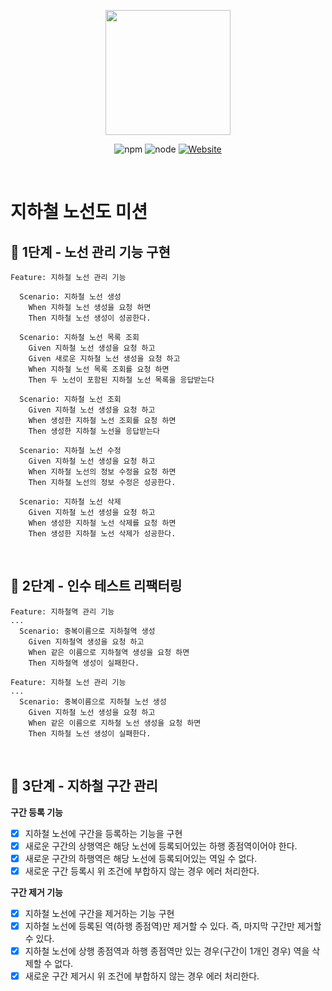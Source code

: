 <p align="center">
    <img width="200px;" src="https://raw.githubusercontent.com/woowacourse/atdd-subway-admin-frontend/master/images/main_logo.png"/>
</p>
<p align="center">
  <img alt="npm" src="https://img.shields.io/badge/npm-6.14.15-blue">
  <img alt="node" src="https://img.shields.io/badge/node-14.18.2-blue">
  <a href="https://edu.nextstep.camp/c/R89PYi5H" alt="nextstep atdd">
    <img alt="Website" src="https://img.shields.io/website?url=https%3A%2F%2Fedu.nextstep.camp%2Fc%2FR89PYi5H">
  </a>
</p>

<br>

# 지하철 노선도 미션
## 🚀 1단계 - 노선 관리 기능 구현
```
Feature: 지하철 노선 관리 기능

  Scenario: 지하철 노선 생성
    When 지하철 노선 생성을 요청 하면
    Then 지하철 노선 생성이 성공한다.
  
  Scenario: 지하철 노선 목록 조회
    Given 지하철 노선 생성을 요청 하고
    Given 새로운 지하철 노선 생성을 요청 하고
    When 지하철 노선 목록 조회를 요청 하면
    Then 두 노선이 포함된 지하철 노선 목록을 응답받는다
    
  Scenario: 지하철 노선 조회
    Given 지하철 노선 생성을 요청 하고
    When 생성한 지하철 노선 조회를 요청 하면
    Then 생성한 지하철 노선을 응답받는다
    
  Scenario: 지하철 노선 수정
    Given 지하철 노선 생성을 요청 하고
    When 지하철 노선의 정보 수정을 요청 하면
    Then 지하철 노선의 정보 수정은 성공한다.
    
  Scenario: 지하철 노선 삭제
    Given 지하철 노선 생성을 요청 하고
    When 생성한 지하철 노선 삭제를 요청 하면
    Then 생성한 지하철 노선 삭제가 성공한다.
```
<br>

## 🚀 2단계 - 인수 테스트 리팩터링
```
Feature: 지하철역 관리 기능
...  
  Scenario: 중복이름으로 지하철역 생성
    Given 지하철역 생성을 요청 하고
    When 같은 이름으로 지하철역 생성을 요청 하면
    Then 지하철역 생성이 실패한다.
```
```
Feature: 지하철 노선 관리 기능
...  
  Scenario: 중복이름으로 지하철 노선 생성
    Given 지하철 노선 생성을 요청 하고
    When 같은 이름으로 지하철 노선 생성을 요청 하면
    Then 지하철 노선 생성이 실패한다.
```
<br>

## 🚀 3단계 - 지하철 구간 관리
**구간 등록 기능**
- [x] 지하철 노선에 구간을 등록하는 기능을 구현
- [x] 새로운 구간의 상행역은 해당 노선에 등록되어있는 하행 종점역이어야 한다.
- [x] 새로운 구간의 하행역은 해당 노선에 등록되어있는 역일 수 없다.
- [x] 새로운 구간 등록시 위 조건에 부합하지 않는 경우 에러 처리한다.

**구간 제거 기능**
- [x] 지하철 노선에 구간을 제거하는 기능 구현
- [x] 지하철 노선에 등록된 역(하행 종점역)만 제거할 수 있다. 즉, 마지막 구간만 제거할 수 있다.
- [x] 지하철 노선에 상행 종점역과 하행 종점역만 있는 경우(구간이 1개인 경우) 역을 삭제할 수 없다.
- [x] 새로운 구간 제거시 위 조건에 부합하지 않는 경우 에러 처리한다.
